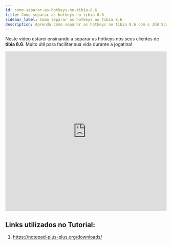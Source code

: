 ```yaml
---
id: como-separar-as-hotkeys-no-tibia-8.6
title: Como separar as hotkeys no tibia 8.6
sidebar_label: Como separar as hotkeys no tibia 8.6
description: Aprenda como separar as hotkeys no tibia 8.6 com o JOB Scripts.
---
```

Neste vídeo estarei ensinando a separar as hotkeys nos seus clientes de **tibia 8.6**. Muito útil para facilitar sua vida durante a jogatina!

<iframe width="100%" height="500" src="https://www.youtube.com/embed/zGjMI8fdmyE?si=FdJLGoqvortb4lcg" title="YouTube video player" frameborder="0" allow="accelerometer; autoplay; clipboard-write; encrypted-media; gyroscope; picture-in-picture; web-share" referrerpolicy="strict-origin-when-cross-origin" allowfullscreen></iframe>

## Links utilizados no Tutorial:
1. https://notepad-plus-plus.org/downloads/